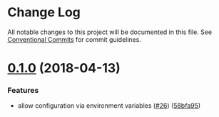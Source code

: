 # Change Log

All notable changes to this project will be documented in this file.
See [Conventional Commits](https://conventionalcommits.org) for commit guidelines.

<a name="0.1.0"></a>
# [0.1.0](https://github.com/jdolle/graphql-prefab/compare/0.0.2...0.1.0) (2018-04-13)


### Features

* allow configuration via environment variables ([#26](https://github.com/jdolle/graphql-prefab/issues/26)) ([58bfa95](https://github.com/jdolle/graphql-prefab/commit/58bfa95))
